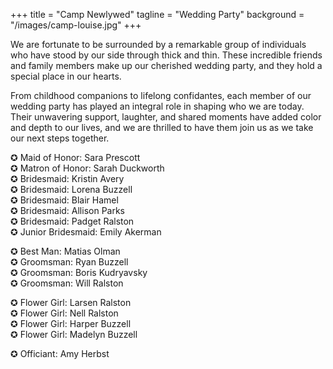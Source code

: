 +++ 
title = "Camp Newlywed" 
tagline = "Wedding Party" 
background = "/images/camp-louise.jpg"
+++

We are fortunate to be surrounded by a remarkable group of individuals who have stood by our side through thick and thin. These incredible friends and family members make up our cherished wedding party, and they hold a special place in our hearts.

From childhood companions to lifelong confidantes, each member of our wedding party has played an integral role in shaping who we are today. Their unwavering support, laughter, and shared moments have added color and depth to our lives, and we are thrilled to have them join us as we take our next steps together.

&#10026; Maid of Honor: Sara Prescott  
&#10026; Matron of Honor: Sarah Duckworth  
&#10026; Bridesmaid: Kristin Avery  
&#10026; Bridesmaid: Lorena Buzzell  
&#10026; Bridesmaid: Blair Hamel  
&#10026; Bridesmaid: Allison Parks  
&#10026; Bridesmaid: Padget Ralston  
&#10026; Junior Bridesmaid: Emily Akerman  

&#10026; Best Man: Matias Olman  
&#10026; Groomsman: Ryan Buzzell   
&#10026; Groomsman: Boris Kudryavsky   
&#10026; Groomsman: Will Ralston  

&#10026; Flower Girl: Larsen Ralston  
&#10026; Flower Girl: Nell Ralston  
&#10026; Flower Girl: Harper Buzzell  
&#10026; Flower Girl: Madelyn Buzzell  

&#10026; Officiant: Amy Herbst

